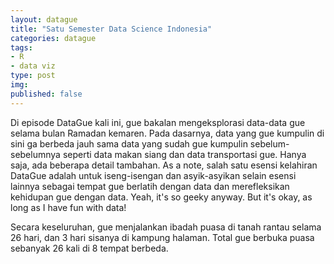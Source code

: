 ```yaml
---
layout: datague
title: "Satu Semester Data Science Indonesia"
categories: datague
tags:
- R
- data viz
type: post
img: 
published: false
---
```


Di episode DataGue kali ini, gue bakalan mengeksplorasi data-data gue selama bulan Ramadan kemaren. Pada dasarnya, data yang gue kumpulin di sini ga berbeda jauh sama data yang sudah gue kumpulin sebelum-sebelumnya seperti data makan siang dan data transportasi gue. Hanya saja, ada beberapa detail tambahan. As a note, salah satu esensi kelahiran DataGue adalah untuk iseng-isengan dan asyik-asyikan selain esensi lainnya sebagai tempat gue berlatih dengan data dan merefleksikan kehidupan gue dengan data. Yeah, it's so geeky anyway. But it's okay, as long as I have fun with data!

Secara keseluruhan, gue menjalankan ibadah puasa di tanah rantau selama 26 hari, dan 3 hari sisanya di kampung halaman. Total gue berbuka puasa sebanyak 26 kali di 8 tempat berbeda.




